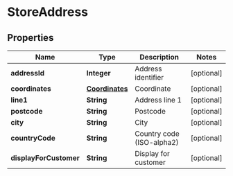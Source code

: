
# StoreAddress

## Properties
Name | Type | Description | Notes
------------ | ------------- | ------------- | -------------
**addressId** | **Integer** | Address identifier |  [optional]
**coordinates** | [**Coordinates**](Coordinates.md) | Coordinate |  [optional]
**line1** | **String** | Address line 1 |  [optional]
**postcode** | **String** | Postcode |  [optional]
**city** | **String** | City |  [optional]
**countryCode** | **String** | Country code (ISO-alpha2) |  [optional]
**displayForCustomer** | **String** | Display for customer |  [optional]



